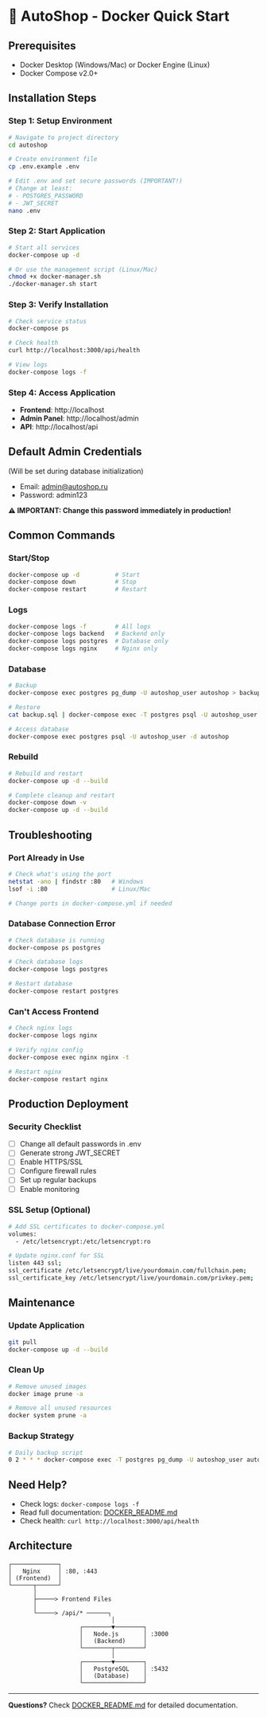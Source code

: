 # 🚀 AutoShop - Docker Quick Start

## Prerequisites
- Docker Desktop (Windows/Mac) or Docker Engine (Linux)
- Docker Compose v2.0+

## Installation Steps

### Step 1: Setup Environment
```bash
# Navigate to project directory
cd autoshop

# Create environment file
cp .env.example .env

# Edit .env and set secure passwords (IMPORTANT!)
# Change at least:
# - POSTGRES_PASSWORD
# - JWT_SECRET
nano .env
```

### Step 2: Start Application
```bash
# Start all services
docker-compose up -d

# Or use the management script (Linux/Mac)
chmod +x docker-manager.sh
./docker-manager.sh start
```

### Step 3: Verify Installation
```bash
# Check service status
docker-compose ps

# Check health
curl http://localhost:3000/api/health

# View logs
docker-compose logs -f
```

### Step 4: Access Application
- **Frontend**: http://localhost
- **Admin Panel**: http://localhost/admin
- **API**: http://localhost/api

## Default Admin Credentials
(Will be set during database initialization)
- Email: admin@autoshop.ru
- Password: admin123

**⚠️ IMPORTANT: Change this password immediately in production!**

## Common Commands

### Start/Stop
```bash
docker-compose up -d          # Start
docker-compose down           # Stop
docker-compose restart        # Restart
```

### Logs
```bash
docker-compose logs -f        # All logs
docker-compose logs backend   # Backend only
docker-compose logs postgres  # Database only
docker-compose logs nginx     # Nginx only
```

### Database
```bash
# Backup
docker-compose exec postgres pg_dump -U autoshop_user autoshop > backup.sql

# Restore
cat backup.sql | docker-compose exec -T postgres psql -U autoshop_user -d autoshop

# Access database
docker-compose exec postgres psql -U autoshop_user -d autoshop
```

### Rebuild
```bash
# Rebuild and restart
docker-compose up -d --build

# Complete cleanup and restart
docker-compose down -v
docker-compose up -d --build
```

## Troubleshooting

### Port Already in Use
```bash
# Check what's using the port
netstat -ano | findstr :80   # Windows
lsof -i :80                  # Linux/Mac

# Change ports in docker-compose.yml if needed
```

### Database Connection Error
```bash
# Check database is running
docker-compose ps postgres

# Check database logs
docker-compose logs postgres

# Restart database
docker-compose restart postgres
```

### Can't Access Frontend
```bash
# Check nginx logs
docker-compose logs nginx

# Verify nginx config
docker-compose exec nginx nginx -t

# Restart nginx
docker-compose restart nginx
```

## Production Deployment

### Security Checklist
- [ ] Change all default passwords in .env
- [ ] Generate strong JWT_SECRET
- [ ] Enable HTTPS/SSL
- [ ] Configure firewall rules
- [ ] Set up regular backups
- [ ] Enable monitoring

### SSL Setup (Optional)
```bash
# Add SSL certificates to docker-compose.yml
volumes:
  - /etc/letsencrypt:/etc/letsencrypt:ro

# Update nginx.conf for SSL
listen 443 ssl;
ssl_certificate /etc/letsencrypt/live/yourdomain.com/fullchain.pem;
ssl_certificate_key /etc/letsencrypt/live/yourdomain.com/privkey.pem;
```

## Maintenance

### Update Application
```bash
git pull
docker-compose up -d --build
```

### Clean Up
```bash
# Remove unused images
docker image prune -a

# Remove all unused resources
docker system prune -a
```

### Backup Strategy
```bash
# Daily backup script
0 2 * * * docker-compose exec -T postgres pg_dump -U autoshop_user autoshop > /backups/autoshop_$(date +\%Y\%m\%d).sql
```

## Need Help?

- Check logs: `docker-compose logs -f`
- Read full documentation: [DOCKER_README.md](./DOCKER_README.md)
- Check health: `curl http://localhost:3000/api/health`

## Architecture

```
┌─────────────┐
│   Nginx     │ :80, :443
│ (Frontend)  │
└──────┬──────┘
       │
       ├─────> Frontend Files
       │
       └─────> /api/* ──────┐
                             │
                    ┌────────▼────────┐
                    │   Node.js       │ :3000
                    │   (Backend)     │
                    └────────┬────────┘
                             │
                    ┌────────▼────────┐
                    │   PostgreSQL    │ :5432
                    │   (Database)    │
                    └─────────────────┘
```

---

**Questions?** Check [DOCKER_README.md](./DOCKER_README.md) for detailed documentation.
